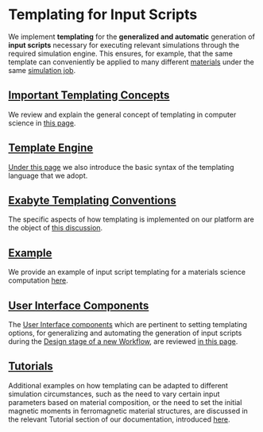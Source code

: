 # Templating for Input Scripts

We implement **templating** for the **generalized and automatic** generation of **input scripts** necessary for executing relevant simulations through the required simulation engine. This ensures, for example, that the same template can conveniently be applied to many different [materials](../../materials/overview.md) under the same [simulation job](../../jobs/overview.md).

## [Important Templating Concepts](concept.md)

We review and explain the general concept of templating in computer science in [this page](concept.md). 

## [Template Engine](engine.md)

[Under this page](engine.md) we also introduce the basic syntax of the templating language that we adopt.

## [Exabyte Templating Conventions](exabyte-conventions.md)

The specific aspects of how templating is implemented on our platform are the object of [this discussion](exabyte-conventions.md).

## [Example](examples.md)

We provide an example of input script templating for a materials science computation [here](examples.md).

## [User Interface Components](ui.md)

The [User Interface components](ui.md) which are pertinent to setting templating options, for generalizing and automating the generation of input scripts during the [Design stage of a new Workflow](../../workflow-designer/overview.md), are reviewed [in this page](../../workflow-designer/unit-editor/input-templates.md).

## [Tutorials](../../tutorials/templating/overview.md)

Additional examples on how templating can be adapted to different simulation circumstances, such as the need to vary certain input parameters based on material composition, or the need to set the initial magnetic moments in ferromagnetic material structures, are discussed in the relevant Tutorial section of our documentation, introduced [here](../../tutorials/templating/overview.md).
